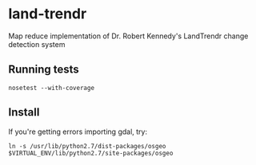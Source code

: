 land-trendr
===========

Map reduce implementation of Dr. Robert Kennedy's LandTrendr change detection system

Running tests
-------------
    nosetest --with-coverage

Install
-------
If you're getting errors importing gdal, try:

    ln -s /usr/lib/python2.7/dist-packages/osgeo $VIRTUAL_ENV/lib/python2.7/site-packages/osgeo

